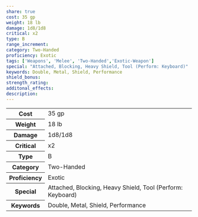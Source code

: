 ```yaml
---
share: true
cost: 35 gp
weight: 18 lb
damage: 1d8/1d8
critical: x2
type: B
range_increment: 
category: Two-Handed
proficiency: Exotic
tags: ['Weapons', 'Melee', 'Two-Handed','Exotic-Weapon']
special: "Attached, Blocking, Heavy Shield, Tool (Perform: Keyboard)"
keywords: Double, Metal, Shield, Performance
shield_bonus: 
strength_rating: 
additonal_effects: 
description: 
---
```

<p><span style="overflow-x: auto;"><table><tbody><tr><th>Cost</th><td>35 gp</td></tr><tr><th>Weight</th><td>18 lb</td></tr><tr><th>Damage</th><td>1d8/1d8</td></tr><tr><th>Critical</th><td>x2</td></tr><tr><th>Type</th><td>B</td></tr><tr><th>Category</th><td>Two-Handed</td></tr><tr><th>Proficiency</th><td>Exotic</td></tr><tr><th>Special</th><td>Attached, Blocking, Heavy Shield, Tool (Perform: Keyboard)</td></tr><tr><th>Keywords</th><td>Double, Metal, Shield, Performance</td></tr></tbody></table></span></p>